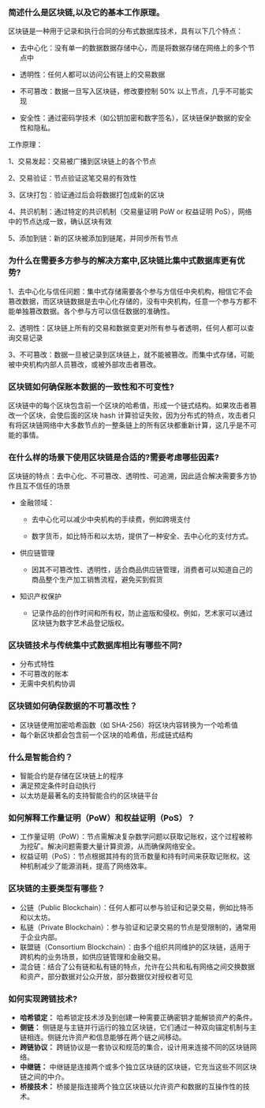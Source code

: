 ### 简述什么是区块链,以及它的基本工作原理。

区块链是一种用于记录和执行合同的分布式数据库技术，具有以下几个特点：

- 去中心化：没有单一的数据数据存储中心，而是将数据存储在网络上的多个节点中

- 透明性：任何人都可以访问公有链上的交易数据

- 不可篡改：数据一旦写入区块链，修改要控制 50% 以上节点，几乎不可能实现

- 安全性：通过密码学技术（如公钥加密和数字签名），区块链保护数据的安全性和隐私。

工作原理：

1、交易发起：交易被广播到区块链上的各个节点

2、交易验证：节点验证这笔交易的有效性

3、区块打包：验证通过后会将数据打包成新的区块

4、共识机制：通过特定的共识机制（交易量证明 PoW or 权益证明 PoS），网络中的节点达成一致，确认区块有效

5、添加到链：新的区块被添加到链尾，并同步所有节点

### 为什么在需要多方参与的解决方案中,区块链比集中式数据库更有优势?

1、去中心化与信任问题：集中式存储需要各个参与方信任中央机构，相信它不会篡改数据，而区块链数据是去中心化存储的，没有中央机构，任意一个参与方都不能单独篡改数据。各个参与方可以信任数据的准确性。

2、透明性：区块链上所有的交易和数据变更对所有参与者透明，任何人都可以查询交易记录

3、不可篡改：数据一旦被记录到区块链上，就不能被篡改。而集中式存储，可能被中央机构内部人员篡改，或被外部攻击者篡改。

### 区块链如何确保账本数据的一致性和不可变性?

区块链中的每个区块包含前一个区块的哈希值，形成一个链式结构。如果攻击者篡改一个区块，会使后面的区块 hash 计算验证失败，因为分布式的特点，攻击者只有将区块链网络中大多数节点的一整条链上的所有区块都重新计算，这几乎是不可能的事情。

### 在什么样的场景下使用区块链是合适的?需要考虑哪些因素?

区块链的特点：去中心化、不可篡改、透明性、可追溯，因此适合解决需要多方协作且互不信任的场景

- 金融领域：

  - 去中心化可以减少中央机构的手续费，例如跨境支付

  - 数字货币，如比特币和以太坊，提供了一种安全、去中心化的支付方式。

- 供应链管理

  - 因其不可篡改性、透明性，适合商品供应链管理，消费者可以知道自己的商品整个生产加工销售流程，避免买到假货

- 知识产权保护

  - 记录作品的创作时间和所有权，防止盗版和侵权。例如，艺术家可以通过区块链为数字艺术品登记版权。

### 区块链技术与传统集中式数据库相比有哪些不同?

- 分布式特性
- 不可篡改的账本
- 无需中央机构协调

### 区块链如何确保数据的不可篡改性？

- 区块链使用加密哈希函数（如 SHA-256）将区块内容转换为一个哈希值
- 每个新区块都会包含前一个区块的哈希值，形成链式结构

### 什么是智能合约？

- 智能合约是存储在区块链上的程序
- 满足预定条件时自动执行
- 以太坊是最著名的支持智能合约的区块链平台

### 如何解释工作量证明（PoW）和权益证明（PoS）？

- 工作量证明（PoW）：节点需解决复杂数学问题以获取记账权，这个过程被称为挖矿。解决问题需要大量计算资源，从而确保网络安全。
- 权益证明（PoS）：节点根据其持有的货币数量和持有时间来获取记账权。这种机制减少了能源消耗，提高了网络效率。

### 区块链的主要类型有哪些？

- 公链（Public Blockchain）：任何人都可以参与验证和记录交易，例如比特币和以太坊。
- 私链（Private Blockchain）：参与验证和记录交易的节点是受限制的，通常用于企业内部。
- 联盟链（Consortium Blockchain）：由多个组织共同维护的区块链，适用于跨机构的业务场景，如供应链管理和金融交易。
- 混合链：结合了公有链和私有链的特点，允许在公共和私有网络之间交换数据和资产，部分数据对公众开放，部分数据仅对授权者可见

### 如何实现跨链技术?

- **哈希锁定：** 哈希锁定技术涉及到创建一种需要正确密钥才能解锁资产的条件。
- **侧链：** 侧链是与主链并行运行的独立区块链，它们通过一种双向锚定机制与主链相连。侧链允许资产和信息能够在两个链之间移动。
- **跨链协议：** 跨链协议是一套协议和规范的集合，设计用来连接不同的区块链网络。
- **中继链：** 中继链是连接两个或多个独立区块链的区块链，它充当这些不同区块链之间的中介。
- **桥接技术：** 桥接是指连接两个独立区块链以允许资产和数据的互操作性的技术。
